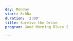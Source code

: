```yaml
---
day: Monday
start: 8:00a
duration: '2:00'
title: Survive the Drive
program: Good Morning Blues 2

---
```


